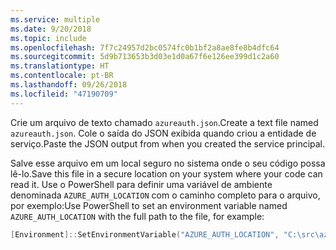 ```yaml
---
ms.service: multiple
ms.date: 9/20/2018
ms.topic: include
ms.openlocfilehash: 7f7c24957d2bc0574fc0b1bf2a8ae8fe8b4dfc64
ms.sourcegitcommit: 5d9b713653b3d03e1d0a67f6e126ee399d1c2a60
ms.translationtype: HT
ms.contentlocale: pt-BR
ms.lasthandoff: 09/26/2018
ms.locfileid: "47190709"
---
```

<span data-ttu-id="3f913-101">Crie um arquivo de texto chamado `azureauth.json`.</span><span class="sxs-lookup"><span data-stu-id="3f913-101">Create a text file named `azureauth.json`.</span></span> <span data-ttu-id="3f913-102">Cole o saída do JSON exibida quando criou a entidade de serviço.</span><span class="sxs-lookup"><span data-stu-id="3f913-102">Paste the JSON output from when you created the service principal.</span></span>

<span data-ttu-id="3f913-103">Salve esse arquivo em um local seguro no sistema onde o seu código possa lê-lo.</span><span class="sxs-lookup"><span data-stu-id="3f913-103">Save this file in a secure location on your system where your code can read it.</span></span> <span data-ttu-id="3f913-104">Use o PowerShell para definir uma variável de ambiente denominada `AZURE_AUTH_LOCATION` com o caminho completo para o arquivo, por exemplo:</span><span class="sxs-lookup"><span data-stu-id="3f913-104">Use PowerShell to set an environment variable named `AZURE_AUTH_LOCATION` with the full path to the file, for example:</span></span>

```powershell
[Environment]::SetEnvironmentVariable("AZURE_AUTH_LOCATION", "C:\src\azureauth.json", "User")
```
